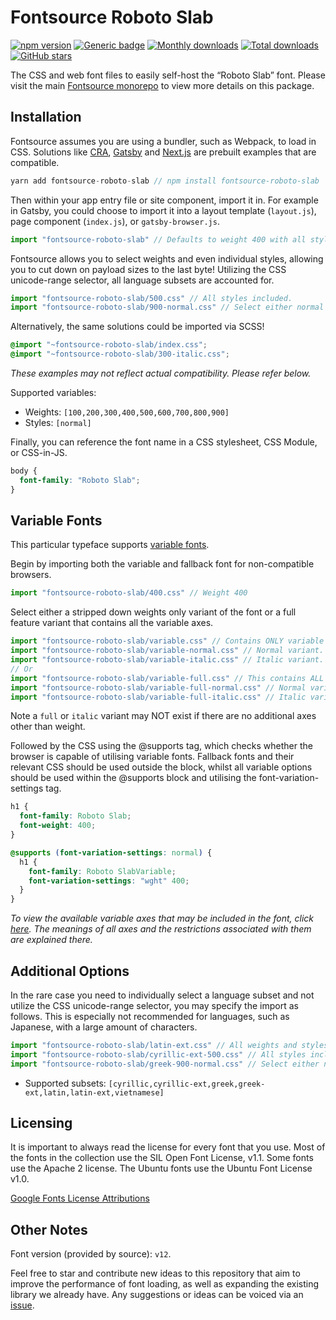 # Fontsource Roboto Slab

[![npm version](https://badge.fury.io/js/fontsource-roboto-slab.svg)](https://www.npmjs.com/package/fontsource-roboto-slab) [![Generic badge](https://img.shields.io/badge/fontsource-passing-brightgreen)](https://github.com/fontsource/fontsource) [![Monthly downloads](https://badgen.net/npm/dm/fontsource-roboto-slab)](https://github.com/fontsource/fontsource) [![Total downloads](https://badgen.net/npm/dt/fontsource-roboto-slab)](https://github.com/fontsource/fontsource) [![GitHub stars](https://img.shields.io/github/stars/DecliningLotus/fontsource.svg?style=social&label=Star)](https://github.com/fontsource/fontsource/stargazers)

The CSS and web font files to easily self-host the “Roboto Slab” font. Please visit the main [Fontsource monorepo](https://github.com/fontsource/fontsource) to view more details on this package.

## Installation

Fontsource assumes you are using a bundler, such as Webpack, to load in CSS. Solutions like [CRA](https://create-react-app.dev/), [Gatsby](https://www.gatsbyjs.org/) and [Next.js](https://nextjs.org/) are prebuilt examples that are compatible.

```javascript
yarn add fontsource-roboto-slab // npm install fontsource-roboto-slab
```

Then within your app entry file or site component, import it in. For example in Gatsby, you could choose to import it into a layout template (`layout.js`), page component (`index.js`), or `gatsby-browser.js`.

```javascript
import "fontsource-roboto-slab" // Defaults to weight 400 with all styles included.
```

Fontsource allows you to select weights and even individual styles, allowing you to cut down on payload sizes to the last byte! Utilizing the CSS unicode-range selector, all language subsets are accounted for.

```javascript
import "fontsource-roboto-slab/500.css" // All styles included.
import "fontsource-roboto-slab/900-normal.css" // Select either normal or italic.
```

Alternatively, the same solutions could be imported via SCSS!

```scss
@import "~fontsource-roboto-slab/index.css";
@import "~fontsource-roboto-slab/300-italic.css";
```

_These examples may not reflect actual compatibility. Please refer below._

Supported variables:

- Weights: `[100,200,300,400,500,600,700,800,900]`
- Styles: `[normal]`

Finally, you can reference the font name in a CSS stylesheet, CSS Module, or CSS-in-JS.

```css
body {
  font-family: "Roboto Slab";
}
```

## Variable Fonts

This particular typeface supports [variable fonts](https://developer.mozilla.org/en-US/docs/Web/CSS/CSS_Fonts/Variable_Fonts_Guide).

Begin by importing both the variable and fallback font for non-compatible browsers.

```js
import "fontsource-roboto-slab/400.css" // Weight 400
```

Select either a stripped down weights only variant of the font or a full feature variant that contains all the variable axes.

```js
import "fontsource-roboto-slab/variable.css" // Contains ONLY variable weights and no other axes. Both normal and italic.
import "fontsource-roboto-slab/variable-normal.css" // Normal variant.
import "fontsource-roboto-slab/variable-italic.css" // Italic variant.
// Or
import "fontsource-roboto-slab/variable-full.css" // This contains ALL variable axes. Font files are larger. Both normal and italic.
import "fontsource-roboto-slab/variable-full-normal.css" // Normal variant.
import "fontsource-roboto-slab/variable-full-italic.css" // Italic variant.
```

Note a `full` or `italic` variant may NOT exist if there are no additional axes other than weight.

Followed by the CSS using the @supports tag, which checks whether the browser is capable of utilising variable fonts. Fallback fonts and their relevant CSS should be used outside the block, whilst all variable options should be used within the @supports block and utilising the font-variation-settings tag.

```css
h1 {
  font-family: Roboto Slab;
  font-weight: 400;
}

@supports (font-variation-settings: normal) {
  h1 {
    font-family: Roboto SlabVariable;
    font-variation-settings: "wght" 400;
  }
}
```

_To view the available variable axes that may be included in the font, click [here](https://fonts.google.com/variablefonts). The meanings of all axes and the restrictions associated with them are explained there._

## Additional Options

In the rare case you need to individually select a language subset and not utilize the CSS unicode-range selector, you may specify the import as follows. This is especially not recommended for languages, such as Japanese, with a large amount of characters.

```javascript
import "fontsource-roboto-slab/latin-ext.css" // All weights and styles included.
import "fontsource-roboto-slab/cyrillic-ext-500.css" // All styles included.
import "fontsource-roboto-slab/greek-900-normal.css" // Select either normal or italic.
```

- Supported subsets: `[cyrillic,cyrillic-ext,greek,greek-ext,latin,latin-ext,vietnamese]`

## Licensing

It is important to always read the license for every font that you use.
Most of the fonts in the collection use the SIL Open Font License, v1.1. Some fonts use the Apache 2 license. The Ubuntu fonts use the Ubuntu Font License v1.0.

[Google Fonts License Attributions](https://fonts.google.com/attribution)

## Other Notes

Font version (provided by source): `v12`.

Feel free to star and contribute new ideas to this repository that aim to improve the performance of font loading, as well as expanding the existing library we already have. Any suggestions or ideas can be voiced via an [issue](https://github.com/fontsource/fontsource/issues).
